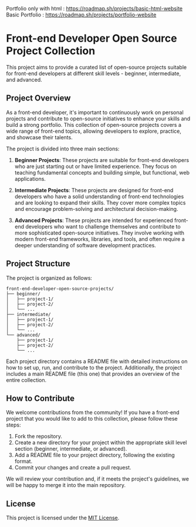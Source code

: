 Portfolio only with html : https://roadmap.sh/projects/basic-html-website
Basic Portfolio : https://roadmap.sh/projects/portfolio-website
# Front-end Developer Open Source Project Collection

This project aims to provide a curated list of open-source projects suitable for front-end developers at different skill levels - beginner, intermediate, and advanced.

## Project Overview

As a front-end developer, it's important to continuously work on personal projects and contribute to open-source initiatives to enhance your skills and build a strong portfolio. This collection of open-source projects covers a wide range of front-end topics, allowing developers to explore, practice, and showcase their talents.

The project is divided into three main sections:

1. **Beginner Projects**: These projects are suitable for front-end developers who are just starting out or have limited experience. They focus on teaching fundamental concepts and building simple, but functional, web applications.

2. **Intermediate Projects**: These projects are designed for front-end developers who have a solid understanding of front-end technologies and are looking to expand their skills. They cover more complex topics and encourage problem-solving and architectural decision-making.

3. **Advanced Projects**: These projects are intended for experienced front-end developers who want to challenge themselves and contribute to more sophisticated open-source initiatives. They involve working with modern front-end frameworks, libraries, and tools, and often require a deeper understanding of software development practices.

## Project Structure

The project is organized as follows:

```
front-end-developer-open-source-projects/
├── beginner/
│   ├── project-1/
│   ├── project-2/
│   └── ...
├── intermediate/
│   ├── project-1/
│   ├── project-2/
│   └── ...
└── advanced/
    ├── project-1/
    ├── project-2/
    └── ...
```

Each project directory contains a README file with detailed instructions on how to set up, run, and contribute to the project. Additionally, the project includes a main README file (this one) that provides an overview of the entire collection.

## How to Contribute

We welcome contributions from the community! If you have a front-end project that you would like to add to this collection, please follow these steps:

1. Fork the repository.
2. Create a new directory for your project within the appropriate skill level section (beginner, intermediate, or advanced).
3. Add a README file to your project directory, following the existing format.
4. Commit your changes and create a pull request.

We will review your contribution and, if it meets the project's guidelines, we will be happy to merge it into the main repository.

## License

This project is licensed under the [MIT License](LICENSE).
